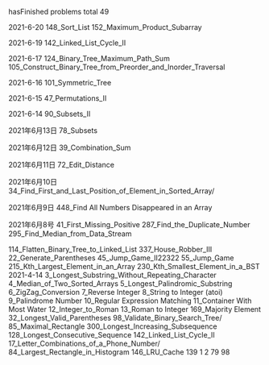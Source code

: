 hasFinished problems   total 49


2021-6-20
148_Sort_List
152_Maximum_Product_Subarray

2021-6-19
142_Linked_List_Cycle_II

2021-6-17
124_Binary_Tree_Maximum_Path_Sum
105_Construct_Binary_Tree_from_Preorder_and_Inorder_Traversal

2021-6-16
101_Symmetric_Tree

2021-6-15
47_Permutations_II

2021-6-14
90_Subsets_II

2021年6月13日
78_Subsets

2021年6月12日
39_Combination_Sum

2021年6月11日
72_Edit_Distance

2021年6月10日
34_Find_First_and_Last_Position_of_Element_in_Sorted_Array/

2021年6月9日
448_Find All Numbers Disappeared in an Array


2021年6月8号
41_First_Missing_Positive
287_Find_the_Duplicate_Number
295_Find_Median_from_Data_Stream


114_Flatten_Binary_Tree_to_Linked_List
337_House_Robber_III
22_Generate_Parentheses
45_Jump_Game_II22322
55_Jump_Game
215_Kth_Largest_Element_in_an_Array
230_Kth_Smallest_Element_in_a_BST
2021-4-14
3_Longest_Substring_Without_Repeating_Character
4_Median_of_Two_Sorted_Arrays
5_Longest_Palindromic_Substring
6_ZigZag_Conversion
7_Reverse Integer
8_String to Integer (atoi)
9_Palindrome Number
10_Regular Expression Matching
11_Container With Most Water
12_Integer_to_Roman
13_Roman to Integer
169_Majority Element
32_Longest_Valid_Parentheses
98_Validate_Binary_Search_Tree/
85_Maximal_Rectangle
300_Longest_Increasing_Subsequence
128_Longest_Consecutive_Sequence
142_Linked_List_Cycle_II
17_Letter_Combinations_of_a_Phone_Number/
84_Largest_Rectangle_in_Histogram
146_LRU_Cache
139
1
2
79
98